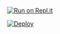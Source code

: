 [![Run on Repl.it](https://repl.it/badge/github/quiec/whatsAlfa)](https://replit.com/@kavishkaya/lusifarqr)

[![Deploy](https://www.herokucdn.com/deploy/button.svg)](https://heroku.com/deploy?template=https://github.com/lkruwan/BotlusifarWhatsapp)
     </div>
